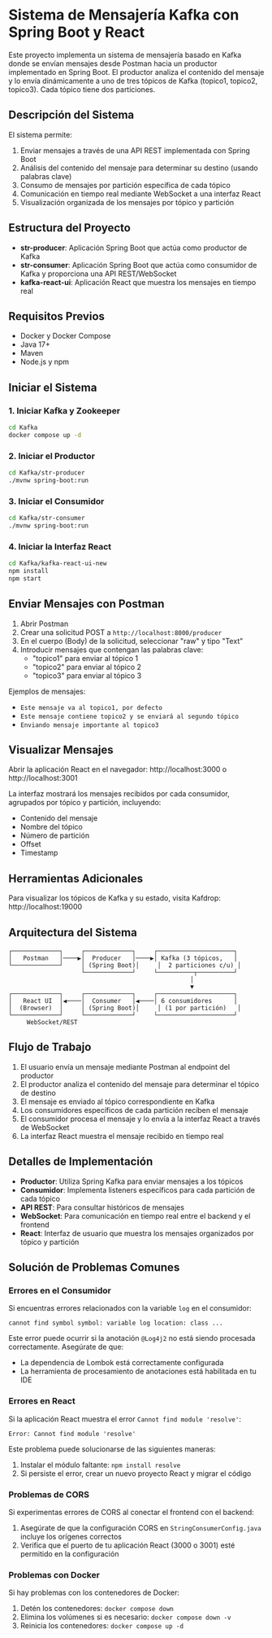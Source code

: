 # Sistema de Mensajería Kafka con Spring Boot y React

Este proyecto implementa un sistema de mensajería basado en Kafka donde se envían mensajes desde Postman hacia un productor implementado en Spring Boot. El productor analiza el contenido del mensaje y lo envía dinámicamente a uno de tres tópicos de Kafka (topico1, topico2, topico3). Cada tópico tiene dos particiones.

## Descripción del Sistema

El sistema permite:
1. Enviar mensajes a través de una API REST implementada con Spring Boot
2. Análisis del contenido del mensaje para determinar su destino (usando palabras clave)
3. Consumo de mensajes por partición específica de cada tópico
4. Comunicación en tiempo real mediante WebSocket a una interfaz React
5. Visualización organizada de los mensajes por tópico y partición

## Estructura del Proyecto

- **str-producer**: Aplicación Spring Boot que actúa como productor de Kafka
- **str-consumer**: Aplicación Spring Boot que actúa como consumidor de Kafka y proporciona una API REST/WebSocket
- **kafka-react-ui**: Aplicación React que muestra los mensajes en tiempo real

## Requisitos Previos

- Docker y Docker Compose
- Java 17+
- Maven
- Node.js y npm

## Iniciar el Sistema

### 1. Iniciar Kafka y Zookeeper

```bash
cd Kafka
docker compose up -d
```

### 2. Iniciar el Productor

```bash
cd Kafka/str-producer
./mvnw spring-boot:run
```

### 3. Iniciar el Consumidor

```bash
cd Kafka/str-consumer
./mvnw spring-boot:run
```

### 4. Iniciar la Interfaz React

```bash
cd Kafka/kafka-react-ui-new
npm install
npm start
```

## Enviar Mensajes con Postman

1. Abrir Postman
2. Crear una solicitud POST a `http://localhost:8000/producer`
3. En el cuerpo (Body) de la solicitud, seleccionar "raw" y tipo "Text"
4. Introducir mensajes que contengan las palabras clave:
   - "topico1" para enviar al tópico 1
   - "topico2" para enviar al tópico 2
   - "topico3" para enviar al tópico 3

Ejemplos de mensajes:
- `Este mensaje va al topico1, por defecto`
- `Este mensaje contiene topico2 y se enviará al segundo tópico`
- `Enviando mensaje importante al topico3`

## Visualizar Mensajes

Abrir la aplicación React en el navegador: http://localhost:3000 o http://localhost:3001

La interfaz mostrará los mensajes recibidos por cada consumidor, agrupados por tópico y partición, incluyendo:
- Contenido del mensaje
- Nombre del tópico
- Número de partición
- Offset
- Timestamp

## Herramientas Adicionales

Para visualizar los tópicos de Kafka y su estado, visita Kafdrop: http://localhost:19000

## Arquitectura del Sistema

```
┌─────────────┐     ┌─────────────┐     ┌─────────────────────┐
│   Postman   │────▶│  Producer   │────▶│ Kafka (3 tópicos,   │
└─────────────┘     │ (Spring Boot)│     │  2 particiones c/u) │
                    └─────────────┘     └──────────┬──────────┘
                                                  │
                                                  ▼
┌─────────────┐     ┌─────────────┐     ┌─────────────────────┐
│   React UI  │◀────│  Consumer   │◀────│ 6 consumidores      │
│  (Browser)  │     │ (Spring Boot)│     │ (1 por partición)   │
└─────────────┘     └─────────────┘     └─────────────────────┘
     WebSocket/REST
```

## Flujo de Trabajo

1. El usuario envía un mensaje mediante Postman al endpoint del productor
2. El productor analiza el contenido del mensaje para determinar el tópico de destino
3. El mensaje es enviado al tópico correspondiente en Kafka
4. Los consumidores específicos de cada partición reciben el mensaje
5. El consumidor procesa el mensaje y lo envía a la interfaz React a través de WebSocket
6. La interfaz React muestra el mensaje recibido en tiempo real

## Detalles de Implementación

- **Productor**: Utiliza Spring Kafka para enviar mensajes a los tópicos
- **Consumidor**: Implementa listeners específicos para cada partición de cada tópico
- **API REST**: Para consultar históricos de mensajes
- **WebSocket**: Para comunicación en tiempo real entre el backend y el frontend
- **React**: Interfaz de usuario que muestra los mensajes organizados por tópico y partición

## Solución de Problemas Comunes

### Errores en el Consumidor

Si encuentras errores relacionados con la variable `log` en el consumidor:
```
cannot find symbol symbol: variable log location: class ...
```
Este error puede ocurrir si la anotación `@Log4j2` no está siendo procesada correctamente. Asegúrate de que:
- La dependencia de Lombok está correctamente configurada
- La herramienta de procesamiento de anotaciones está habilitada en tu IDE

### Errores en React

Si la aplicación React muestra el error `Cannot find module 'resolve'`:
```
Error: Cannot find module 'resolve'
```
Este problema puede solucionarse de las siguientes maneras:
1. Instalar el módulo faltante: `npm install resolve`
2. Si persiste el error, crear un nuevo proyecto React y migrar el código

### Problemas de CORS

Si experimentas errores de CORS al conectar el frontend con el backend:
1. Asegúrate de que la configuración CORS en `StringConsumerConfig.java` incluye los orígenes correctos
2. Verifica que el puerto de tu aplicación React (3000 o 3001) esté permitido en la configuración

### Problemas con Docker

Si hay problemas con los contenedores de Docker:
1. Detén los contenedores: `docker compose down`
2. Elimina los volúmenes si es necesario: `docker compose down -v`
3. Reinicia los contenedores: `docker compose up -d`
